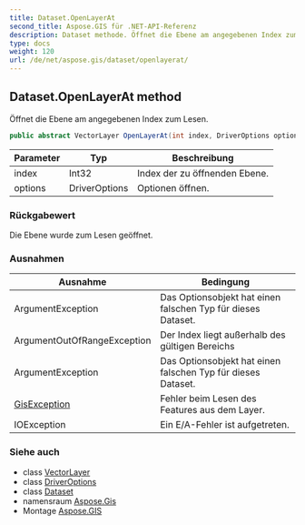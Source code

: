 ```yaml
---
title: Dataset.OpenLayerAt
second_title: Aspose.GIS für .NET-API-Referenz
description: Dataset methode. Öffnet die Ebene am angegebenen Index zum Lesen.
type: docs
weight: 120
url: /de/net/aspose.gis/dataset/openlayerat/
---
```

## Dataset.OpenLayerAt method

Öffnet die Ebene am angegebenen Index zum Lesen.

```csharp
public abstract VectorLayer OpenLayerAt(int index, DriverOptions options = null)
```

| Parameter | Typ | Beschreibung |
| --- | --- | --- |
| index | Int32 | Index der zu öffnenden Ebene. |
| options | DriverOptions | Optionen öffnen. |

### Rückgabewert

Die Ebene wurde zum Lesen geöffnet.

### Ausnahmen

| Ausnahme | Bedingung |
| --- | --- |
| ArgumentException | Das Optionsobjekt hat einen falschen Typ für dieses Dataset. |
| ArgumentOutOfRangeException | Der Index liegt außerhalb des gültigen Bereichs |
| ArgumentException | Das Optionsobjekt hat einen falschen Typ für dieses Dataset. |
| [GisException](../../gisexception/) | Fehler beim Lesen des Features aus dem Layer. |
| IOException | Ein E/A-Fehler ist aufgetreten. |

### Siehe auch

* class [VectorLayer](../../vectorlayer/)
* class [DriverOptions](../../driveroptions/)
* class [Dataset](../)
* namensraum [Aspose.Gis](../../dataset/)
* Montage [Aspose.GIS](../../../)


